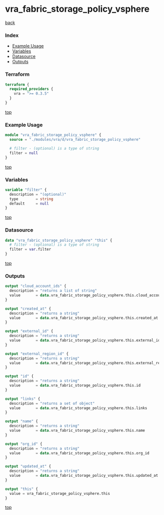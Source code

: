 # vra_fabric_storage_policy_vsphere

[back](../vra.md)

### Index

- [Example Usage](#example-usage)
- [Variables](#variables)
- [Datasource](#datasource)
- [Outputs](#outputs)

### Terraform

```terraform
terraform {
  required_providers {
    vra = ">= 0.3.5"
  }
}
```

[top](#index)

### Example Usage

```terraform
module "vra_fabric_storage_policy_vsphere" {
  source = "./modules/vra/d/vra_fabric_storage_policy_vsphere"

  # filter - (optional) is a type of string
  filter = null
}
```

[top](#index)

### Variables

```terraform
variable "filter" {
  description = "(optional)"
  type        = string
  default     = null
}
```

[top](#index)

### Datasource

```terraform
data "vra_fabric_storage_policy_vsphere" "this" {
  # filter - (optional) is a type of string
  filter = var.filter
}
```

[top](#index)

### Outputs

```terraform
output "cloud_account_ids" {
  description = "returns a list of string"
  value       = data.vra_fabric_storage_policy_vsphere.this.cloud_account_ids
}

output "created_at" {
  description = "returns a string"
  value       = data.vra_fabric_storage_policy_vsphere.this.created_at
}

output "external_id" {
  description = "returns a string"
  value       = data.vra_fabric_storage_policy_vsphere.this.external_id
}

output "external_region_id" {
  description = "returns a string"
  value       = data.vra_fabric_storage_policy_vsphere.this.external_region_id
}

output "id" {
  description = "returns a string"
  value       = data.vra_fabric_storage_policy_vsphere.this.id
}

output "links" {
  description = "returns a set of object"
  value       = data.vra_fabric_storage_policy_vsphere.this.links
}

output "name" {
  description = "returns a string"
  value       = data.vra_fabric_storage_policy_vsphere.this.name
}

output "org_id" {
  description = "returns a string"
  value       = data.vra_fabric_storage_policy_vsphere.this.org_id
}

output "updated_at" {
  description = "returns a string"
  value       = data.vra_fabric_storage_policy_vsphere.this.updated_at
}

output "this" {
  value = vra_fabric_storage_policy_vsphere.this
}
```

[top](#index)